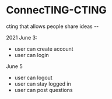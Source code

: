 # ConnecTING-CTING
cting that allows people share ideas --

2021 June 3:
  - user can create account
  - user can login



June 5

  - user can logout
  - user can stay logged in 
  - user can post questions
